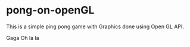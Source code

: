 pong-on-openGL
==============

This is a simple ping pong game with Graphics done using Open GL API. 

Gaga Oh la la